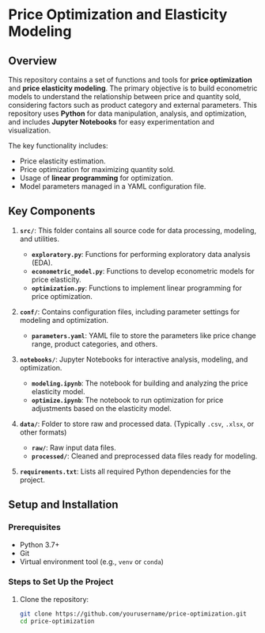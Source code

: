 # Price Optimization and Elasticity Modeling

## Overview

This repository contains a set of functions and tools for **price optimization** and **price elasticity modeling**. The primary objective is to build econometric models to understand the relationship between price and quantity sold, considering factors such as product category and external parameters. This repository uses **Python** for data manipulation, analysis, and optimization, and includes **Jupyter Notebooks** for easy experimentation and visualization.

The key functionality includes:
- Price elasticity estimation.
- Price optimization for maximizing quantity sold.
- Usage of **linear programming** for optimization.
- Model parameters managed in a YAML configuration file.
  
## Key Components

1. **`src/`**: This folder contains all source code for data processing, modeling, and utilities.
   - **`exploratory.py`**: Functions for performing exploratory data analysis (EDA).
   - **`econometric_model.py`**: Functions to develop econometric models for price elasticity.
   - **`optimization.py`**: Functions to implement linear programming for price optimization.

2. **`conf/`**: Contains configuration files, including parameter settings for modeling and optimization.
   - **`parameters.yaml`**: YAML file to store the parameters like price change range, product categories, and others.

3. **`notebooks/`**: Jupyter Notebooks for interactive analysis, modeling, and optimization.
   - **`modeling.ipynb`**: The notebook for building and analyzing the price elasticity model.
   - **`optimize.ipynb`**: The notebook to run optimization for price adjustments based on the elasticity model.

4. **`data/`**: Folder to store raw and processed data. (Typically `.csv`, `.xlsx`, or other formats)
   - **`raw/`**: Raw input data files.
   - **`processed/`**: Cleaned and preprocessed data files ready for modeling.

5. **`requirements.txt`**: Lists all required Python dependencies for the project.

## Setup and Installation

### Prerequisites
- Python 3.7+
- Git
- Virtual environment tool (e.g., `venv` or `conda`)

### Steps to Set Up the Project

1. Clone the repository:

   ```bash
   git clone https://github.com/yourusername/price-optimization.git
   cd price-optimization

